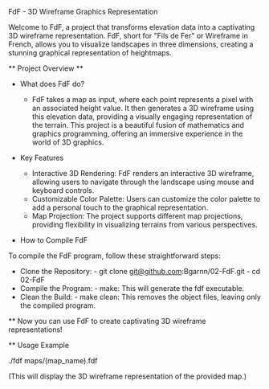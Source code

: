 FdF - 3D Wireframe Graphics Representation

Welcome to FdF, a project that transforms elevation data into a captivating 3D wireframe representation. FdF, short for "Fils de Fer" or Wireframe in French, allows you to visualize landscapes in three dimensions, creating a stunning graphical representation of heightmaps.

** Project Overview **

- What does FdF do?
    - FdF takes a map as input, where each point represents a pixel with an associated height value. It then generates a 3D wireframe using this elevation data, providing a visually engaging representation of the terrain. This project is a beautiful fusion of mathematics and graphics programming, offering an immersive experience in the world of 3D graphics.

- Key Features
    - Interactive 3D Rendering: FdF renders an interactive 3D wireframe, allowing users to navigate through the landscape using mouse and keyboard controls.
    - Customizable Color Palette: Users can customize the color palette to add a personal touch to the graphical representation.
    - Map Projection: The project supports different map projections, providing flexibility in visualizing terrains from various perspectives.

- How to Compile FdF

To compile the FdF program, follow these straightforward steps:

  - Clone the Repository:
        - git clone git@github.com:Bgarnn/02-FdF.git
        - cd 02-FdF
  - Compile the Program:
        - make: This will generate the fdf executable.
  - Clean the Build:
        - make clean: This removes the object files, leaving only the compiled program.

** Now you can use FdF to create captivating 3D wireframe representations!

** Usage Example

./fdf maps/(map_name).fdf

(This will display the 3D wireframe representation of the provided map.)
